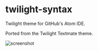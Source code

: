 twilight-syntax
===============

Twilight theme for GitHub's Atom IDE.

Ported from the Twilight Textmate theme.

![screenshot](http://www.whiterockinteractive.com/github-screenshots/twilight-syntax.png)
